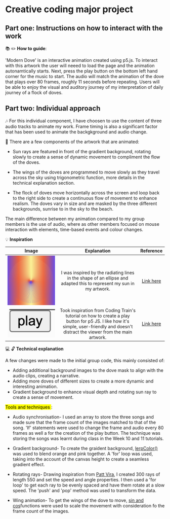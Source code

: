 # Creative coding major project 



## **Part one: Instructions on how to interact with the work**

:books: :pencil2: **How to guide**: 

'Modern Dove' is an interactive animation created using p5.js. To interact with this artwork the user will neeed to load the page and the animation autonamtically starts. Next, press the play button on the bottom left hand corner for the music to start. The audio will match the animation of the dove that plays over 80 frames, roughly 11 seconds before repeating. Users will be able to enjoy the visual and auditory journey of my interpretation of daily journey of a flock of doves.



## **Part two: Individual approach**

:notes: For this individual component, I have choosen to use the content of three audio tracks to animate my work. Frame timing is also a significant factor that has been used to animate the backgkground and audio change. 

:girl: There are a few components of the artwork that are animated:

- Sun rays are featured in front of the gradient background, rotating slowly to create a sense of dynamic movement to compliment the flow of the doves. 

- The wings of the doves are programmed to move slowly as they travel across the sky using trigonometric function, more details in the technical explanation section. 

- The flock of doves move horizontally across the screen and loop back to the right side to create a continuous flow of movement to enhance realism. The doves vary in size and are masked by the three different backgrounds, sunrise to in the sky to the beach. 

The main difference between my animation compared to my group members is the use of audio, where as other members focused on mouse interaction with elements, time-based events and colour changes. 


:bulb: **Inspiration** 

| Image   | Explanation | Reference |
| :-----------: | :-----------: |:-----------: |
| ![alt text](images/ray.png)      | I was inspired by the radiating lines in the shape of an ellipse and adapted this to represent my sun in my artwork.    |[Link here](https://editor.p5js.org/pattvira/sketches/mutDHiETf)  |
| ![alt text](images/playbutton.png)      | Took inspiration from Coding Train's tutorial on how to create a play button for p5 JS. I like how it's simple, user-friendly and doesn't distract the viewer from the main artwork.   |[Link here](https://editor.p5js.org/codingtrain/sketches/3Z_lRpu2y)  |


:computer: :unlock: **Technical explanation** 

A few changes were made to the initial group code, this mainly consisted of: 

- Adding additional background images to the dove mask to align with the audio clips, creating a narrative. 
- Adding more doves of different sizes to create a more dynamic and interesting animation. 
- Gradient background to enhance visual depth and rotating sun ray to create a sense of movement. 

<mark style= "background: yellow" > Tools and techniques </mark> : 

- Audio synchronisation- I used an array to store the three songs and made sure that the frame count of the images matched to that of the song. 'If' statements were used to change the frame and audio every 80 frames as well a for the creation of the play button. The technique was storing the songs was learnt during class in the Week 10 and 11 tutorials. 

- Gradient background- To create the graident background, [lerpColor()](https://p5js.org/reference/p5/lerpColor/) was used to blend orange and pink together. A 'for' loop was used, taking into the account of the canvas height to create a seamless gradient effect. 

- Rotating rays- Drawing inspiration from [Patt Vira](https://editor.p5js.org/pattvira/sketches/mutDHiETf), I created 300 rays of length 550 and set the speed and angle properties. I then used a 'for loop' to get each ray to be evenly spaced and have them rotate at a slow speed. The 'push' and 'pop' method was used to transform the data. 

- Wing animation- To get the wings of the dove to move, [sin and cos](https://p5js.org/examples/angles-and-motion-sine-cosine/)functions were used to scale the movement with consideration fo the frame count of the images. 
